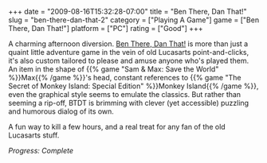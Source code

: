 +++
date = "2009-08-16T15:32:28-07:00"
title = "Ben There, Dan That!"
slug = "ben-there-dan-that-2"
category = ["Playing A Game"]
game = ["Ben There, Dan That!"]
platform = ["PC"]
rating = ["Good"]
+++

A charming afternoon diversion.  <a href="http://www.zombie-cow.com/?page_id=17">Ben There, Dan That!</a> is more than just a quaint little adventure game in the vein of old Lucasarts point-and-clicks, it's also custom tailored to please and amuse anyone who's played them.  An item in the shape of {{% game "Sam &amp; Max: Save the World" %}}Max{{% /game %}}'s head, constant references to {{% game "The Secret of Monkey Island: Special Edition" %}}Monkey Island{{% /game %}}, even the graphical style seems to emulate the classics.  But rather than seeming a rip-off, BTDT is brimming with clever (yet accessible) puzzling and humorous dialog of its own.

A fun way to kill a few hours, and a real treat for any fan of the old Lucasarts stuff.

<i>Progress: Complete</i>
